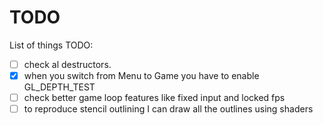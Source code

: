 # TODO

List of things TODO:
 - [ ] check al destructors.
 - [x] when you switch from Menu to Game you have to enable GL_DEPTH_TEST
 - [ ] check better game loop features like fixed input and locked fps
 - [ ] to reproduce stencil outlining I can draw all the outlines using shaders
